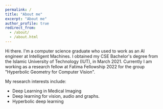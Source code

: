 ```yaml
---
permalink: /
title: "About me"
excerpt: "About me"
author_profile: true
redirect_from: 
  - /about/
  - /about.html
---
```


Hi there. I'm a computer science graduate who used to work as an AI engineer at Intelligent Machines. I obtained my CSE Bachelor's degree from the Islamic University of Technology (IUT), in March 2021. Currently I am working as a research fellow at Fatima Fellowship 2022 for the group "Hyperbolic Geometry for Computer Vision".

My research interests include:

- Deep Learning in Medical Imaging
- Deep learning for vision, audio and graphs.
- Hyperbolic deep learning



